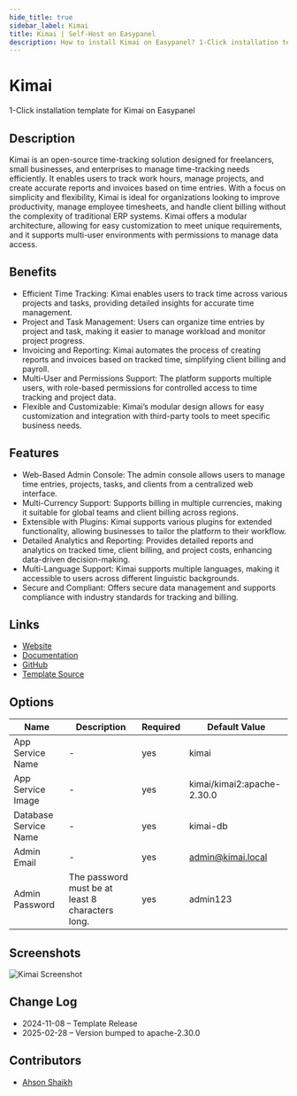 ```yaml
---
hide_title: true
sidebar_label: Kimai
title: Kimai | Self-Host on Easypanel
description: How to install Kimai on Easypanel? 1-Click installation template for Kimai on Easypanel
---
```


<!-- generated -->

# Kimai

1-Click installation template for Kimai on Easypanel

## Description

Kimai is an open-source time-tracking solution designed for freelancers, small businesses, and enterprises to manage time-tracking needs efficiently. It enables users to track work hours, manage projects, and create accurate reports and invoices based on time entries. With a focus on simplicity and flexibility, Kimai is ideal for organizations looking to improve productivity, manage employee timesheets, and handle client billing without the complexity of traditional ERP systems. Kimai offers a modular architecture, allowing for easy customization to meet unique requirements, and it supports multi-user environments with permissions to manage data access.

## Benefits

- Efficient Time Tracking: Kimai enables users to track time across various projects and tasks, providing detailed insights for accurate time management.
- Project and Task Management: Users can organize time entries by project and task, making it easier to manage workload and monitor project progress.
- Invoicing and Reporting: Kimai automates the process of creating reports and invoices based on tracked time, simplifying client billing and payroll.
- Multi-User and Permissions Support: The platform supports multiple users, with role-based permissions for controlled access to time tracking and project data.
- Flexible and Customizable: Kimai’s modular design allows for easy customization and integration with third-party tools to meet specific business needs.

## Features

- Web-Based Admin Console: The admin console allows users to manage time entries, projects, tasks, and clients from a centralized web interface.
- Multi-Currency Support: Supports billing in multiple currencies, making it suitable for global teams and client billing across regions.
- Extensible with Plugins: Kimai supports various plugins for extended functionality, allowing businesses to tailor the platform to their workflow.
- Detailed Analytics and Reporting: Provides detailed reports and analytics on tracked time, client billing, and project costs, enhancing data-driven decision-making.
- Multi-Language Support: Kimai supports multiple languages, making it accessible to users across different linguistic backgrounds.
- Secure and Compliant: Offers secure data management and supports compliance with industry standards for tracking and billing.

## Links

- [Website](https://www.kimai.org)
- [Documentation](https://www.kimai.org/documentation)
- [GitHub](https://github.com/kimai/kimai)
- [Template Source](https://github.com/easypanel-io/templates/tree/main/templates/kimai)

## Options

Name | Description | Required | Default Value
-|-|-|-
App Service Name | - | yes | kimai
App Service Image | - | yes | kimai/kimai2:apache-2.30.0
Database Service Name | - | yes | kimai-db
Admin Email | - | yes | admin@kimai.local
Admin Password | The password must be at least 8 characters long. | yes | admin123

## Screenshots

![Kimai Screenshot](./assets/screenshot.png)

## Change Log

- 2024-11-08 – Template Release
- 2025-02-28 – Version bumped to apache-2.30.0

## Contributors

- [Ahson Shaikh](https://github.com/Ahson-Shaikh)
